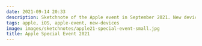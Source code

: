 ```yaml
---
date: 2021-09-14 20:33
description: Sketchnote of the Apple event in September 2021. New devices were announced like new iPad, iPad mini, Apple Watch series 7, iPhone 13 and 13 Pro and 13 Pro max
tags: apple, iOS, apple-event, new-devices
image: images/sketchnotes/apple21-special-event-small.jpg
title: Apple Special Event 2021
---
```

